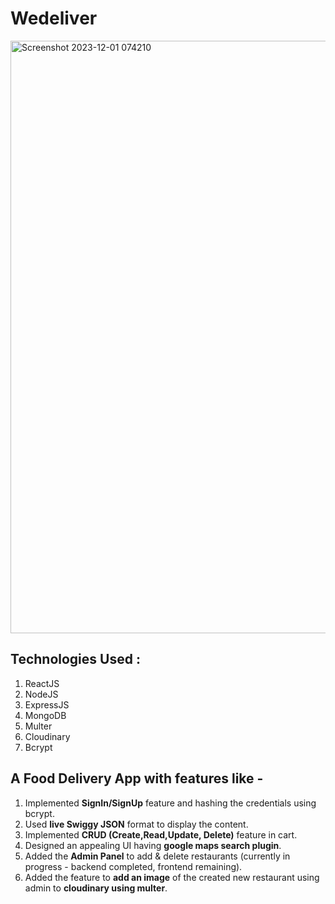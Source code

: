 # Wedeliver  
  
<img width="948" alt="Screenshot 2023-12-01 074210" src="https://github.com/Pranay-Singhania/WeDeliver/assets/53472824/8a2e8cc3-9c5c-44dc-b9ff-dea503cb548d">
  
## Technologies Used :  
1. ReactJS  
2. NodeJS  
3. ExpressJS  
4. MongoDB  
5. Multer  
6. Cloudinary  
7. Bcrypt  

## A **Food Delivery App** with features like -  
1. Implemented **SignIn/SignUp** feature and hashing the credentials using bcrypt.  
2. Used **live Swiggy JSON** format to display the content.  
3. Implemented **CRUD (Create,Read,Update, Delete)** feature in cart.  
4. Designed an appealing UI having **google maps search plugin**.  
5. Added the **Admin Panel** to add & delete restaurants (currently in progress - backend completed, frontend remaining).  
6. Added the feature to **add an image** of the created new restaurant using admin to **cloudinary using multer**. 

